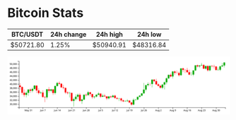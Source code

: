 # Bitcoin Stats

BTC/USDT|24h change|24h high|24h low|
|---|---|---|---|
|$50721.80|1.25%|$50940.91|$48316.84|

<img src="./chart.svg">
